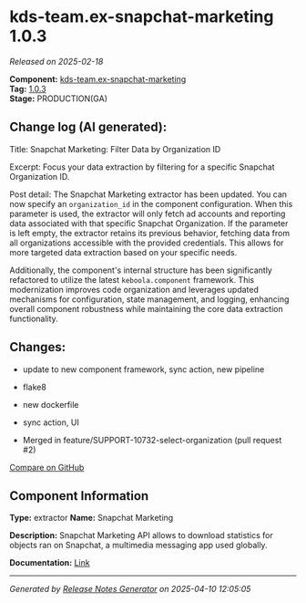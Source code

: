 #  kds-team.ex-snapchat-marketing 1.0.3

_Released on 2025-02-18_

**Component:** [kds-team.ex-snapchat-marketing](https://github.com/keboola/component-snapchat-marketing)  
**Tag:** [1.0.3](https://github.com/keboola/component-snapchat-marketing/releases/tag/1.0.3)  
**Stage:** PRODUCTION(GA)


## Change log (AI generated):
Title: Snapchat Marketing: Filter Data by Organization ID

Excerpt: Focus your data extraction by filtering for a specific Snapchat Organization ID.

Post detail:
The Snapchat Marketing extractor has been updated. You can now specify an `organization_id` in the component configuration. When this parameter is used, the extractor will only fetch ad accounts and reporting data associated with that specific Snapchat Organization. If the parameter is left empty, the extractor retains its previous behavior, fetching data from all organizations accessible with the provided credentials. This allows for more targeted data extraction based on your specific needs.

Additionally, the component's internal structure has been significantly refactored to utilize the latest `keboola.component` framework. This modernization improves code organization and leverages updated mechanisms for configuration, state management, and logging, enhancing overall component robustness while maintaining the core data extraction functionality.



## Changes:



- update to new component framework, sync action, new pipeline 




- flake8 




- new dockerfile 




- sync action, UI 




- Merged in feature/SUPPORT-10732-select-organization (pull request #2) 



[Compare on GitHub](https://github.com/keboola/component-snapchat-marketing/compare/1.0.2...1.0.3)



## Component Information
**Type:** extractor
**Name:** Snapchat Marketing

**Description:** Snapchat Marketing API allows to download statistics for objects ran on Snapchat, a multimedia messaging app used globally.


**Documentation:** [Link](https://github.com/keboola/component-snapchat-marketing/blob/main/README.md)



---
_Generated by [Release Notes Generator](https://github.com/keboola/release-notes-generator)
on 2025-04-10 12:05:05_